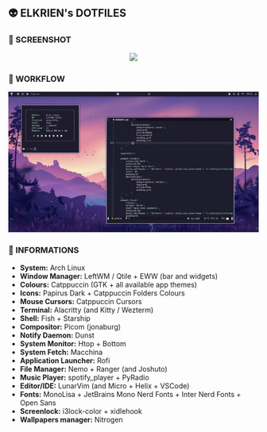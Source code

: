 ## 👽 ELKRIEN's DOTFILES

### 🦀 SCREENSHOT

<p align="center">
  <img src="https://raw.githubusercontent.com/elkrien/actina-dotfiles/main/assets/catrice.png"/>
</p>

### 🐍 WORKFLOW

<p align="center">
  <img src="https://raw.githubusercontent.com/elkrien/actina-dotfiles/main/assets/cat-leftwm.gif" width="600px"/>
</p>

### 🌼 INFORMATIONS

- **System:** Arch Linux
- **Window Manager:** LeftWM / Qtile + EWW (bar and widgets) 
- **Colours:** Catppuccin (GTK + all available app themes)
- **Icons:** Papirus Dark + Catppuccin Folders Colours
- **Mouse Cursors:** Catppuccin Cursors
- **Terminal:** Alacritty (and Kitty / Wezterm)
- **Shell:** Fish + Starship
- **Compositor:** Picom (jonaburg)
- **Notify Daemon:** Dunst
- **System Monitor:** Htop + Bottom
- **System Fetch:** Macchina
- **Application Launcher:** Rofi
- **File Manager:** Nemo + Ranger (and Joshuto)
- **Music Player:** spotify_player + PyRadio
- **Editor/IDE:** LunarVim (and Micro + Helix + VSCode)
- **Fonts:** MonoLisa + JetBrains Mono Nerd Fonts + Inter Nerd Fonts + Open Sans
- **Screenlock:** i3lock-color + xidlehook
- **Wallpapers manager:** Nitrogen

